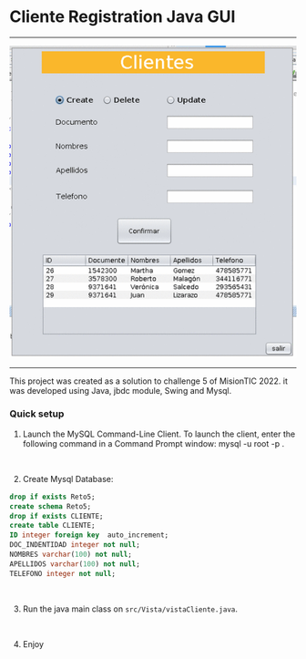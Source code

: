 # Cliente Registration Java GUI

---

![alt text](https://github.com/bsperezb/Client-registration-java/blob/main/registration.gif "Client registration")

---

<p> This project was created as a solution to challenge 5 of MisionTIC 2022. it was developed using Java, jbdc module, Swing and Mysql. </p>

### Quick setup
1. Launch the MySQL Command-Line Client. To launch the client, enter the following command in a Command Prompt window: mysql -u root -p .
<br>

2. Create Mysql Database:


``` sql
drop if exists Reto5;
create schema Reto5;
drop if exists CLIENTE;
create table CLIENTE;
ID integer foreign key  auto_increment;
DOC_INDENTIDAD integer not null;
NOMBRES varchar(100) not null;
APELLIDOS varchar(100) not null;
TELEFONO integer not null;
```
<br>

3. Run the java main class on `src/Vista/vistaCliente.java`.
<br>

4. Enjoy
